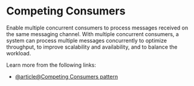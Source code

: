 # Competing Consumers

Enable multiple concurrent consumers to process messages received on the same messaging channel. With multiple concurrent consumers, a system can process multiple messages concurrently to optimize throughput, to improve scalability and availability, and to balance the workload.

Learn more from the following links:

- [@article@Competing Consumers pattern](https://learn.microsoft.com/en-us/azure/architecture/patterns/competing-consumers)
